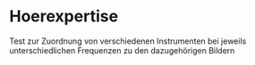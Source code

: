 # Hoerexpertise
Test zur Zuordnung von verschiedenen Instrumenten bei jeweils unterschiedlichen Frequenzen zu den dazugehörigen Bildern
